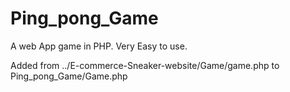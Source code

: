 # Ping_pong_Game
A web App game in PHP.
Very Easy to use.

Added from ../E-commerce-Sneaker-website/Game/game.php to Ping_pong_Game/Game.php
